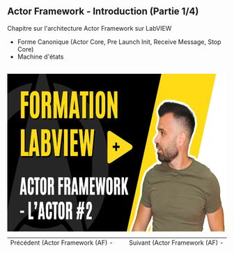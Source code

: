 <h2 dir="auto" id="user-content-h_174031069121655196260265"><strong><span>Actor Framework - Introduction</span> </strong><strong>(Partie 1/4)</strong></h2>
<p><span>Chapitre sur l'architecture Actor Framework sur LabVIEW&nbsp;</span></p>
<ul>
<li><span>Forme Canonique (Actor Core, Pre Launch Init, Receive Message, Stop Core)</span></li>
<li><span>Machine d'&eacute;tats</span></li>
</ul>
<p>&nbsp;<a href="https://youtu.be/r5GDZ0qS8c4"><img src="2_actor.jpg" width="640" height="362" alt="" style="display: block; margin-left: auto; margin-right: auto;" /></a></p>
<p></p>
<p></p>
<table border="0" style="width: 100%; border-collapse: collapse; border-style: none; height: 18px;">
<tbody>
<tr style="height: 18px;">
<td style="width: 50%; height: 18px;"><a href="https://github.com/Technologies-de-France/Formation-LabVIEW/tree/main/k%20-%201%20-%20Actor%20framework%20-%20introduction">Pr&eacute;c&eacute;dent (<span>Actor Framework (AF)</span>&nbsp;- Introduction)</a></td>
<td style="width: 50%; text-align: right; height: 18px;">Suivant (<span>Actor Framework (AF) - Architecture</span>)</td>
</tr>
</tbody>
</table>
<p dir="auto" id="user-content-h_4774480761351655104528452" style="text-align: left;"></p>
